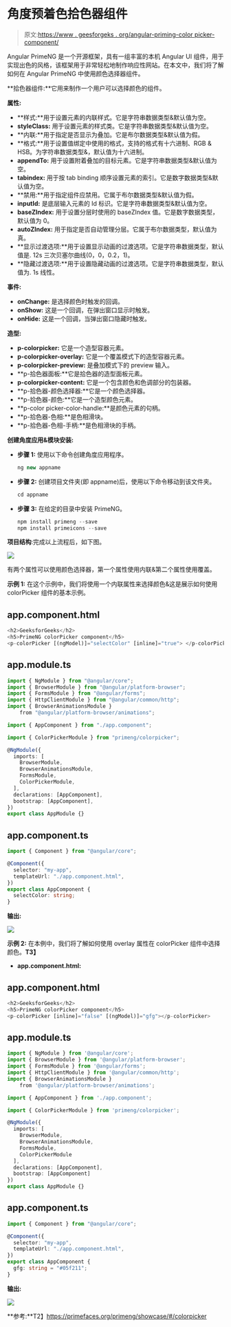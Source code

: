 # 角度预着色拾色器组件

> 原文:[https://www . geesforgeks . org/angular-priming-color picker-component/](https://www.geeksforgeeks.org/angular-primeng-colorpicker-component/)

Angular PrimeNG 是一个开源框架，具有一组丰富的本机 Angular UI 组件，用于实现出色的风格，该框架用于非常轻松地制作响应性网站。在本文中，我们将了解如何在 Angular PrimeNG 中使用颜色选择器组件。

**拾色器组件:**它用来制作一个用户可以选择颜色的组件。

**属性:**

*   **样式:**用于设置元素的内联样式。它是字符串数据类型&默认值为空。
*   **styleClass:** 用于设置元素的样式类。它是字符串数据类型&默认值为空。
*   **内联:**用于指定是否显示为叠加。它是布尔数据类型&默认值为假。
*   **格式:**用于设置值绑定中使用的格式，支持的格式有十六进制、RGB & HSB。为字符串数据类型&，默认值为十六进制。
*   **appendTo:** 用于设置附着叠加的目标元素。它是字符串数据类型&默认值为空。
*   **tabindex:** 用于按 tab binding 顺序设置元素的索引。它是数字数据类型&默认值为空。
*   **禁用:**用于指定组件应禁用。它属于布尔数据类型&默认值为假。
*   **inputId:** 是底层输入元素的 Id 标识。它是字符串数据类型&默认值为空。
*   **baseZIndex:** 用于设置分层时使用的 baseZIndex 值。它是数字数据类型，默认值为 0。
*   **autoZIndex:** 用于指定是否自动管理分层。它属于布尔数据类型，默认值为真。
*   **显示过渡选项:**用于设置显示动画的过渡选项。它是字符串数据类型，默认值是. 12s 三次贝塞尔曲线(0，0，0.2，1)。
*   **隐藏过渡选项:**用于设置隐藏动画的过渡选项。它是字符串数据类型，默认值为. 1s 线性。

**事件:**

*   **onChange:** 是选择颜色时触发的回调。
*   **onShow:** 这是一个回调，在弹出窗口显示时触发。
*   **onHide:** 这是一个回调，当弹出窗口隐藏时触发。

**造型:**

*   **p-colorpicker:** 它是一个造型容器元素。
*   **p-colorpicker-overlay:** 它是一个覆盖模式下的造型容器元素。
*   **p-colorpicker-preview:** 是叠加模式下的 preview 输入。
*   **p-拾色器面板:**它是拾色器的造型面板元素。
*   **p-colorpicker-content:** 它是一个包含颜色和色调部分的包装器。
*   **p-拾色器-颜色选择器:**它是一个颜色选择器。
*   **p-拾色器-颜色:**它是一个造型颜色元素。
*   **p-color picker-color-handle:**是颜色元素的句柄。
*   **p-拾色器-色相:**是色相滑块。
*   **p-拾色器-色相-手柄:**是色相滑块的手柄。

**创建角度应用&模块安装:**

*   **步骤 1:** 使用以下命令创建角度应用程序。

    ```ts
    ng new appname
    ```

*   **步骤 2:** 创建项目文件夹(即 appname)后，使用以下命令移动到该文件夹。

    ```ts
    cd appname
    ```

*   **步骤 3:** 在给定的目录中安装 PrimeNG。

    ```ts
    npm install primeng --save
    npm install primeicons --save
    ```

**项目结构**:完成以上流程后，如下图。

![](img/6e2ac1499ceea2e58d3439c1f9f0d39a.png)

有两个属性可以使用颜色选择器，第一个属性使用内联&第二个属性使用覆盖。

**示例 1:** 在这个示例中，我们将使用一个内联属性来选择颜色&这是展示如何使用 colorPicker 组件的基本示例。

## app.component.html

```ts
<h2>GeeksforGeeks</h2>
<h5>PrimeNG colorPicker component</h5>
<p-colorPicker [(ngModel)]="selectColor" [inline]="true"> </p-colorPicker>
```

## app.module.ts

```ts
import { NgModule } from "@angular/core";
import { BrowserModule } from "@angular/platform-browser";
import { FormsModule } from "@angular/forms";
import { HttpClientModule } from "@angular/common/http";
import { BrowserAnimationsModule } 
    from "@angular/platform-browser/animations";

import { AppComponent } from "./app.component";

import { ColorPickerModule } from "primeng/colorpicker";

@NgModule({
  imports: [
    BrowserModule,
    BrowserAnimationsModule,
    FormsModule,
    ColorPickerModule,
  ],
  declarations: [AppComponent],
  bootstrap: [AppComponent],
})
export class AppModule {}
```

## app.component.ts

```ts
import { Component } from "@angular/core";

@Component({
  selector: "my-app",
  templateUrl: "./app.component.html",
})
export class AppComponent {
  selectColor: string;
}
```

**输出:**

![](img/c4468e994081271101263ef16eaa046a.png)

**示例 2:** 在本例中，我们将了解如何使用 overlay 属性在 colorPicker 组件中选择颜色。**T3】**

*   **app.component.html:**

## app.component.html

```ts
<h2>GeeksforGeeks</h2>
<h5>PrimeNG colorPicker component</h5>
<p-colorPicker [inline]="false" [(ngModel)]="gfg"></p-colorPicker>
```

## app.module.ts

```ts
import { NgModule } from '@angular/core';
import { BrowserModule } from '@angular/platform-browser';
import { FormsModule } from '@angular/forms';
import { HttpClientModule } from '@angular/common/http';
import { BrowserAnimationsModule } 
    from '@angular/platform-browser/animations';

import { AppComponent } from './app.component';

import { ColorPickerModule } from 'primeng/colorpicker';

@NgModule({
  imports: [
    BrowserModule,
    BrowserAnimationsModule,
    FormsModule,
    ColorPickerModule
  ],
  declarations: [AppComponent],
  bootstrap: [AppComponent]
})
export class AppModule {}
```

## app.component.ts

```ts
import { Component } from "@angular/core";

@Component({
  selector: "my-app",
  templateUrl: "./app.component.html",
})
export class AppComponent {
  gfg: string = "#05f211";
}
```

**输出:**

![](img/e7df14608474a41284ec9367e33c302f.png)

**参考:**T2】https://primefaces.org/primeng/showcase/#/colorpicker